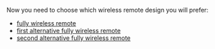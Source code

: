 Now you need to choose which wireless remote design you will prefer:

* [fully wireless remote](build_remote.md)
* [first alternative fully wireless remote](alt/build_remote.md)
* [second alternative fully wireless remote](alt1/build_remote1.md)